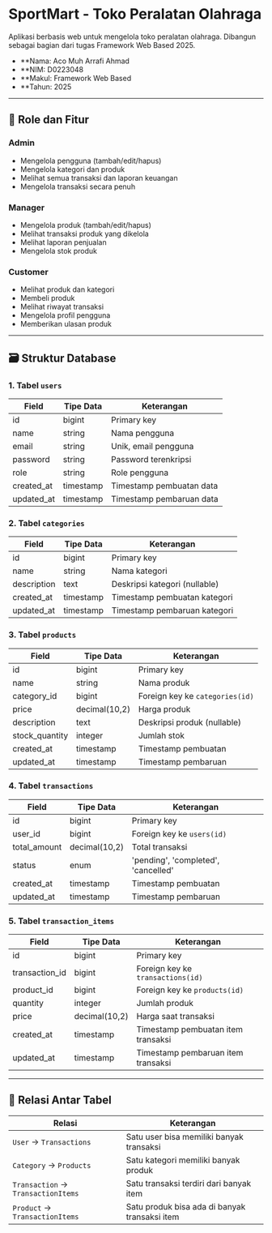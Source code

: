 # SportMart - Toko Peralatan Olahraga

Aplikasi berbasis web untuk mengelola toko peralatan olahraga. Dibangun sebagai bagian dari tugas Framework Web Based 2025.


- **Nama: Aco Muh Arrafi Ahmad  
- **NIM: D0223048
- **Makul: Framework Web Based  
- **Tahun: 2025

---

## 🔐 Role dan Fitur

### Admin
- Mengelola pengguna (tambah/edit/hapus)
- Mengelola kategori dan produk
- Melihat semua transaksi dan laporan keuangan
- Mengelola transaksi secara penuh

### Manager
- Mengelola produk (tambah/edit/hapus)
- Melihat transaksi produk yang dikelola
- Melihat laporan penjualan
- Mengelola stok produk

### Customer
- Melihat produk dan kategori
- Membeli produk
- Melihat riwayat transaksi
- Mengelola profil pengguna
- Memberikan ulasan produk

---

## 🗃️ Struktur Database

### 1. Tabel `users`
| Field        | Tipe Data  | Keterangan                          |
|--------------|------------|--------------------------------------|
| id           | bigint     | Primary key                         |
| name         | string     | Nama pengguna                       |
| email        | string     | Unik, email pengguna                |
| password     | string     | Password terenkripsi                |
| role         | string     | Role pengguna                       |
| created_at   | timestamp  | Timestamp pembuatan data            |
| updated_at   | timestamp  | Timestamp pembaruan data            |

### 2. Tabel `categories`
| Field        | Tipe Data  | Keterangan                          |
|--------------|------------|--------------------------------------|
| id           | bigint     | Primary key                         |
| name         | string     | Nama kategori                       |
| description  | text       | Deskripsi kategori (nullable)       |
| created_at   | timestamp  | Timestamp pembuatan kategori        |
| updated_at   | timestamp  | Timestamp pembaruan kategori        |

### 3. Tabel `products`
| Field          | Tipe Data      | Keterangan                             |
|----------------|----------------|-----------------------------------------|
| id             | bigint         | Primary key                            |
| name           | string         | Nama produk                            |
| category_id    | bigint         | Foreign key ke `categories(id)`        |
| price          | decimal(10,2)  | Harga produk                           |
| description    | text           | Deskripsi produk (nullable)            |
| stock_quantity | integer        | Jumlah stok                            |
| created_at     | timestamp      | Timestamp pembuatan                    |
| updated_at     | timestamp      | Timestamp pembaruan                    |

### 4. Tabel `transactions`
| Field        | Tipe Data              | Keterangan                              |
|--------------|------------------------|------------------------------------------|
| id           | bigint                 | Primary key                             |
| user_id      | bigint                 | Foreign key ke `users(id)`              |
| total_amount | decimal(10,2)          | Total transaksi                         |
| status       | enum                   | 'pending', 'completed', 'cancelled'     |
| created_at   | timestamp              | Timestamp pembuatan                     |
| updated_at   | timestamp              | Timestamp pembaruan                     |

### 5. Tabel `transaction_items`
| Field           | Tipe Data      | Keterangan                                 |
|------------------|----------------|---------------------------------------------|
| id               | bigint         | Primary key                                |
| transaction_id   | bigint         | Foreign key ke `transactions(id)`          |
| product_id       | bigint         | Foreign key ke `products(id)`              |
| quantity         | integer        | Jumlah produk                              |
| price            | decimal(10,2)  | Harga saat transaksi                       |
| created_at       | timestamp      | Timestamp pembuatan item transaksi         |
| updated_at       | timestamp      | Timestamp pembaruan item transaksi         |

---

## 🔗 Relasi Antar Tabel

| Relasi                              | Keterangan                                                                 |
|-------------------------------------|-----------------------------------------------------------------------------|
| `User` → `Transactions`            | Satu user bisa memiliki banyak transaksi                                  |
| `Category` → `Products`            | Satu kategori memiliki banyak produk                                       |
| `Transaction` → `TransactionItems` | Satu transaksi terdiri dari banyak item                                    |
| `Product` → `TransactionItems`     | Satu produk bisa ada di banyak transaksi item                              |

